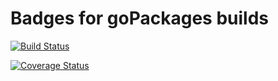 # Badges for goPackages builds

[![Build Status](https://travis-ci.org/damilarelana/goPackages.svg?branch=master)](https://travis-ci.org/damilarelana/goPackages)

[![Coverage Status](https://coveralls.io/repos/github/damilarelana/goPackages/badge.svg?branch=new-feature-branch)](https://coveralls.io/github/damilarelana/goPackages?branch=new-feature-branch)

